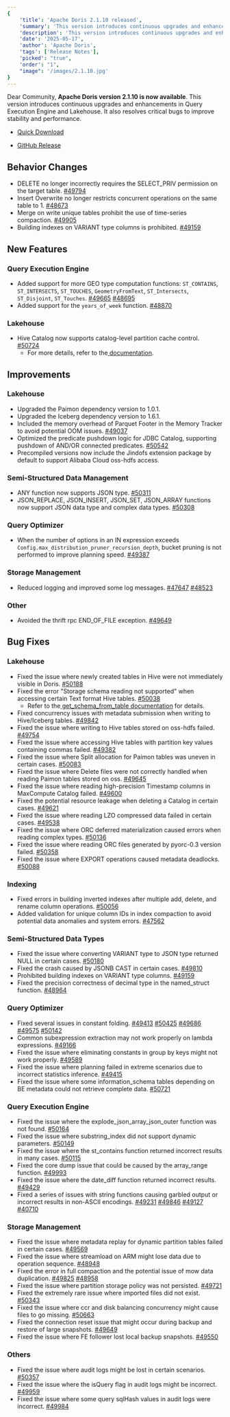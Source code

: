 ```yaml
---
{
    'title': 'Apache Doris 2.1.10 released',
    'summary': 'This version introduces continuous upgrades and enhancements in Query Execution Engine and Lakehouse. It also resolves critical bugs to improve stability and performance.',
    'description': 'This version introduces continuous upgrades and enhancements in Query Execution Engine and Lakehouse. It also resolves critical bugs to improve stability and performance.',
    'date': '2025-05-17',
    'author': 'Apache Doris',
    'tags': ['Release Notes'],
    'picked': "true",
    'order': "1",
    "image": '/images/2.1.10.jpg'
}
---
```


<!--
Licensed to the Apache Software Foundation (ASF) under one
or more contributor license agreements.  See the NOTICE file
distributed with this work for additional information
regarding copyright ownership.  The ASF licenses this file
to you under the Apache License, Version 2.0 (the
"License"); you may not use this file except in compliance
with the License.  You may obtain a copy of the License at
  http://www.apache.org/licenses/LICENSE-2.0
Unless required by applicable law or agreed to in writing,
software distributed under the License is distributed on an
"AS IS" BASIS, WITHOUT WARRANTIES OR CONDITIONS OF ANY
KIND, either express or implied.  See the License for the
specific language governing permissions and limitations
under the License.
-->


Dear Community, **Apache Doris version 2.1.10 is now available**. This version introduces continuous upgrades and enhancements in Query Execution Engine and Lakehouse. It also resolves critical bugs to improve stability and performance.


- [Quick Download](https://doris.apache.org/download)

- [GitHub Release](https://github.com/apache/doris/releases/tag/2.1.10-rc01)



## Behavior Changes

- DELETE no longer incorrectly requires the SELECT_PRIV permission on the target table. [ #49794](https://github.com/apache/doris/pull/49794)
- Insert Overwrite no longer restricts concurrent operations on the same table to 1. [ #48673](https://github.com/apache/doris/pull/48673)
- Merge on write unique tables prohibit the use of time-series compaction. [ #49905](https://github.com/apache/doris/pull/49905)
- Building indexes on VARIANT type columns is prohibited. [ #49159](https://github.com/apache/doris/pull/49159)

## New Features

### Query Execution Engine

- Added support for more GEO type computation functions: `ST_CONTAINS`, `ST_INTERSECTS`, `ST_TOUCHES`, `GeometryFromText`, `ST_Intersects`, `ST_Disjoint`, `ST_Touches`. [ #49665](https://github.com/apache/doris/pull/49665) [ #48695](https://github.com/apache/doris/pull/48695)
- Added support for the `years_of_week` function. [ #48870](https://github.com/apache/doris/pull/48870)

### Lakehouse

- Hive Catalog now supports catalog-level partition cache control. [ #50724](https://github.com/apache/doris/pull/50724)
  - For more details, refer to the[ ](https://doris.apache.org/docs/dev/lakehouse/meta-cache)[documentation](https://doris.apache.org/docs/dev/lakehouse/meta-cache#disable-hive-catalog-metadata-cache).

## Improvements

### Lakehouse

- Upgraded the Paimon dependency version to 1.0.1.
- Upgraded the Iceberg dependency version to 1.6.1.
- Included the memory overhead of Parquet Footer in the Memory Tracker to avoid potential OOM issues. [ #49037](https://github.com/apache/doris/pull/49037)
- Optimized the predicate pushdown logic for JDBC Catalog, supporting pushdown of AND/OR connected predicates. [ #50542](https://github.com/apache/doris/pull/50542)
- Precompiled versions now include the Jindofs extension package by default to support Alibaba Cloud oss-hdfs access.

### Semi-Structured Data Management

- ANY function now supports JSON type. [ #50311](https://github.com/apache/doris/pull/50311)
- JSON_REPLACE, JSON_INSERT, JSON_SET, JSON_ARRAY functions now support JSON data type and complex data types. [ #50308](https://github.com/apache/doris/pull/50308)

### Query Optimizer

- When the number of options in an IN expression exceeds `Config.max_distribution_pruner_recursion_depth`, bucket pruning is not performed to improve planning speed. [ #49387](https://github.com/apache/doris/pull/49387)

### Storage Management

- Reduced logging and improved some log messages. [ #47647](https://github.com/apache/doris/pull/47647) [ #48523](https://github.com/apache/doris/pull/48523)

### Other

- Avoided the thrift rpc END_OF_FILE exception. [ #49649](https://github.com/apache/doris/pull/49649)

## Bug Fixes

### Lakehouse 

- Fixed the issue where newly created tables in Hive were not immediately visible in Doris. [ #50188](https://github.com/apache/doris/pull/50188)
- Fixed the error "Storage schema reading not supported" when accessing certain Text format Hive tables. [ #50038](https://github.com/apache/doris/pull/50038)
  - Refer to the[ get_schema_from_table documentation](https://doris.apache.org/docs/dev/lakehouse/catalogs/hive-catalog?_highlight=get_schema_from_table#syntax) for details.
- Fixed concurrency issues with metadata submission when writing to Hive/Iceberg tables. [ #49842](https://github.com/apache/doris/pull/49842)
- Fixed the issue where writing to Hive tables stored on oss-hdfs failed. [ #49754](https://github.com/apache/doris/pull/49754)
- Fixed the issue where accessing Hive tables with partition key values containing commas failed. [ #49382](https://github.com/apache/doris/pull/49382)
- Fixed the issue where Split allocation for Paimon tables was uneven in certain cases. [ #50083](https://github.com/apache/doris/pull/50083)
- Fixed the issue where Delete files were not correctly handled when reading Paimon tables stored on oss. [ #49645](https://github.com/apache/doris/pull/49645)
- Fixed the issue where reading high-precision Timestamp columns in MaxCompute Catalog failed. [ #49600](https://github.com/apache/doris/pull/49600)
- Fixed the potential resource leakage when deleting a Catalog in certain cases. [ #49621](https://github.com/apache/doris/pull/49621)
- Fixed the issue where reading LZO compressed data failed in certain cases. [ #49538](https://github.com/apache/doris/pull/49538)
- Fixed the issue where ORC deferred materialization caused errors when reading complex types. [ #50136](https://github.com/apache/doris/pull/50136)
- Fixed the issue where reading ORC files generated by pyorc-0.3 version failed. [ #50358](https://github.com/apache/doris/pull/50358)
- Fixed the issue where EXPORT operations caused metadata deadlocks. [ #50088](https://github.com/apache/doris/pull/50088)

### Indexing

- Fixed errors in building inverted indexes after multiple add, delete, and rename column operations. [ #50056](https://github.com/apache/doris/pull/50056)
- Added validation for unique column IDs in index compaction to avoid potential data anomalies and system errors. [ #47562](https://github.com/apache/doris/pull/47562)

### Semi-Structured Data Types

- Fixed the issue where converting VARIANT type to JSON type returned NULL in certain cases. [ #50180](https://github.com/apache/doris/pull/50180)
- Fixed the crash caused by JSONB CAST in certain cases. [ #49810](https://github.com/apache/doris/pull/49810)
- Prohibited building indexes on VARIANT type columns. [ #49159](https://github.com/apache/doris/pull/49159)
- Fixed the precision correctness of decimal type in the named_struct function. [ #48964](https://github.com/apache/doris/pull/48964)

### Query Optimizer

- Fixed several issues in constant folding. [#49413](https://github.com/apache/doris/pull/49413) [#50425](https://github.com/apache/doris/pull/50425) [#49686](https://github.com/apache/doris/pull/49686) [#49575](https://github.com/apache/doris/pull/49575) [#50142](https://github.com/apache/doris/pull/50142)
- Common subexpression extraction may not work properly on lambda expressions. [#49166](https://github.com/apache/doris/pull/49166)
- Fixed the issue where eliminating constants in group by keys might not work properly. [#49589](https://github.com/apache/doris/pull/49589)
- Fixed the issue where planning failed in extreme scenarios due to incorrect statistics inference. [#49415](https://github.com/apache/doris/pull/49415)
- Fixed the issue where some information_schema tables depending on BE metadata could not retrieve complete data. [#50721](https://github.com/apache/doris/pull/50721)

### Query Execution Engine

- Fixed the issue where the explode_json_array_json_outer function was not found. [#50164](https://github.com/apache/doris/pull/50164)
- Fixed the issue where substring_index did not support dynamic parameters. [#50149](https://github.com/apache/doris/pull/50149)
- Fixed the issue where the st_contains function returned incorrect results in many cases. [#50115](https://github.com/apache/doris/pull/50115)
- Fixed the core dump issue that could be caused by the array_range function. [#49993](https://github.com/apache/doris/pull/49993)
- Fixed the issue where the date_diff function returned incorrect results. [#49429](https://github.com/apache/doris/pull/49429)
- Fixed a series of issues with string functions causing garbled output or incorrect results in non-ASCII encodings. [#49231](https://github.com/apache/doris/pull/49231) [#49846](https://github.com/apache/doris/pull/49846) [#49127](https://github.com/apache/doris/pull/49127) [#40710](https://github.com/apache/doris/pull/40710)

### Storage Management

- Fixed the issue where metadata replay for dynamic partition tables failed in certain cases. [#49569](https://github.com/apache/doris/pull/49569)
- Fixed the issue where streamload on ARM might lose data due to operation sequence. [#48948](https://github.com/apache/doris/pull/48948)
- Fixed the error in full compaction and the potential issue of mow data duplication. [#49825](https://github.com/apache/doris/pull/49825) [#48958](https://github.com/apache/doris/pull/48958)
- Fixed the issue where partition storage policy was not persisted. [#49721](https://github.com/apache/doris/pull/49721)
- Fixed the extremely rare issue where imported files did not exist. [#50343](https://github.com/apache/doris/pull/50343)
- Fixed the issue where ccr and disk balancing concurrency might cause files to go missing. [#50663](https://github.com/apache/doris/pull/50663)
- Fixed the connection reset issue that might occur during backup and restore of large snapshots. [#49649](https://github.com/apache/doris/pull/49649)
- Fixed the issue where FE follower lost local backup snapshots. [#49550](https://github.com/apache/doris/pull/49550)

### Others

- Fixed the issue where audit logs might be lost in certain scenarios. [#50357](https://github.com/apache/doris/pull/50357)
- Fixed the issue where the isQuery flag in audit logs might be incorrect. [#49959](https://github.com/apache/doris/pull/49959)
- Fixed the issue where some query sqlHash values in audit logs were incorrect. [#49984](https://github.com/apache/doris/pull/49984)